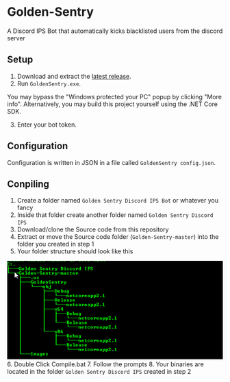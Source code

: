 # Golden-Sentry
A Discord IPS Bot that automatically kicks blacklisted users from the discord server 

## Setup

1. Download and extract the [latest release](https://github.com/GhostNaix/Golden-Sentry/releases).
2. Run `GoldenSentry.exe`.

You may bypass the "Windows protected your PC" popup by clicking "More info". Alternatively, you may build this project yourself using the .NET Core SDK.

3. Enter your bot token.

## Configuration

Configuration is written in JSON in a file called `GoldenSentry config.json`.

## Conpiling
1. Create a folder named `Golden Sentry Discord IPS Bot` or whatever you fancy
2. Inside that folder create another folder named `Golden Sentry Discord IPS`
3. Download/clone the Source code from this repository
4. Extract or move the Source code folder (`Golden-Sentry-master`) into the folder you created in step 1
5. Your folder structure should look like this

![Folder Structure](https://github.com/GhostNaix/Golden-Sentry/blob/master/Images/Folder%20Structure.png)
6. Double Click Compile.bat
7. Follow the prompts
8. Your binaries are located in the folder `Golden Sentry Discord IPS` created in step 2
